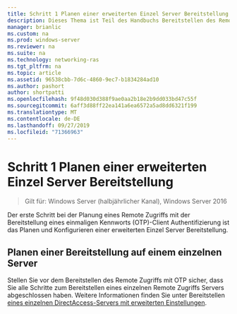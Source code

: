 ```yaml
---
title: Schritt 1 Planen einer erweiterten Einzel Server Bereitstellung
description: Dieses Thema ist Teil des Handbuchs Bereitstellen des Remote Zugriffs mit OTP-Authentifizierung in Windows Server 2016.
manager: brianlic
ms.custom: na
ms.prod: windows-server
ms.reviewer: na
ms.suite: na
ms.technology: networking-ras
ms.tgt_pltfrm: na
ms.topic: article
ms.assetid: 96538cbb-7d6c-4860-9ec7-b1834284ad10
ms.author: pashort
author: shortpatti
ms.openlocfilehash: 9f48d030d388f9ae0aa2b18e2b9dd033bd47c55f
ms.sourcegitcommit: 6aff3d88ff22ea141a6ea6572a5ad8dd6321f199
ms.translationtype: MT
ms.contentlocale: de-DE
ms.lasthandoff: 09/27/2019
ms.locfileid: "71366963"
---
```

# <a name="step-1-plan-an-advanced-single-server-deployment"></a>Schritt 1 Planen einer erweiterten Einzel Server Bereitstellung

>Gilt für: Windows Server (halbjährlicher Kanal), Windows Server 2016

Der erste Schritt bei der Planung eines Remote Zugriffs mit der Bereitstellung eines einmaligen Kennworts (OTP)-Client Authentifizierung ist das Planen und Konfigurieren einer erweiterten Einzel Server Bereitstellung.  
  
## <a name="plan-a-single-server-deployment"></a>Planen einer Bereitstellung auf einem einzelnen Server  
Stellen Sie vor dem Bereitstellen des Remote Zugriffs mit OTP sicher, dass Sie alle Schritte zum Bereitstellen eines einzelnen Remote Zugriffs Servers abgeschlossen haben. Weitere Informationen finden Sie unter Bereitstellen [eines einzelnen DirectAccess-Servers mit erweiterten Einstellungen](https://technet.microsoft.com/windows-server-docs/networking/remote-access/directaccess/single-server-advanced/deploy-a-single-directaccess-server-with-advanced-settings).  
  



